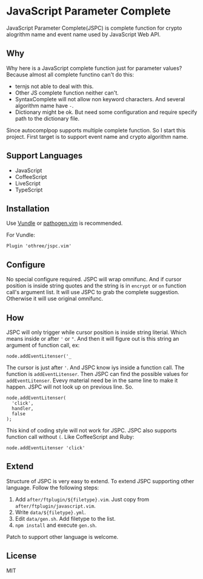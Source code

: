 JavaScript Parameter Complete
=========================================

JavaScript Parameter Complete(JSPC) is complete function for crypto alogrithm name and event name used by JavaScript Web API.

Why
---

Why here is a JavaScript complete function just for parameter values? Because almost all complete functino can't do this:

* ternjs not able to deal with this.
* Other JS complete function neither can't.
* SyntaxComplete will not allow non keyword characters. And several algorithm name have `-`.
* Dictionary might be ok. But need some configuration and require specify path to the dictionary file.

Since autocomplpop supports multiple complete function. So I start this project. First target is to support event name and crypto algorithm name.


Support Languages
-----------------

- JavaScript
- CoffeeScript
- LiveScript
- TypeScript

Installation
------------

Use [Vundle][] or [pathogen.vim][] is recommended.

[Vundle]:https://github.com/gmarik/vundle
[pathogen.vim]:https://github.com/tpope/vim-pathogen

For Vundle:

    Plugin 'othree/jspc.vim'

Configure
---------

No special configure required. JSPC will wrap omnifunc. And if cursor position is inside string quotes and the string is in `encrypt` or `on` function call's argument list. It will use JSPC to grab the complete suggestion. Otherwise it will use original omnifunc.

[autocomplpop]:https://github.com/othree/vim-autocomplpop

How
---

JSPC will only trigger while cursor position is inside string literial. Which means inside or after `'` or `"`.
And then it will figure out is this string an argument of function call, ex:

    node.addEventLitenser('_

The cursor is just after `'`. And JSPC know iys inside a function call. The function is `addEventLitenser`. 
Then JSPC can find the possible values for `addEventLitenser`. Evevy material need be in the same line to make it happen.
JSPC will not look up on previous line. So.

    node.addEventLitenser(
      'click',
      handler,
      false
    );

This kind of coding style will not work for JSPC. JSPC also supports function call without `(`. Like CoffeeScript and Ruby:

    node.addEventLitenser 'click'


Extend
------

Structure of JSPC is very easy to extend. To extend JSPC supporting other language. Follow the following steps:

1. Add `after/ftplugin/${filetype}.vim`. Just copy from `after/ftplugin/javascript.vim`.
2. Write `data/${filetype}.yml`.
3. Edit `data/gen.sh`. Add filetype to the list.
4. `npm install` and execute `gen.sh`.

Patch to support other language is welcome.

License
-------

MIT
